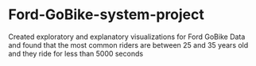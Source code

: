 # Ford-GoBike-system-project
Created exploratory and explanatory visualizations for Ford GoBike Data and found that the most common riders are between 25 and 35 years old and they ride for less than 5000 seconds

